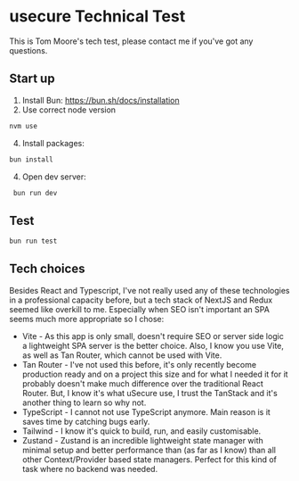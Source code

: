 # usecure Technical Test

This is Tom Moore's tech test, please contact me if you've got any questions.

## Start up

1. Install Bun: https://bun.sh/docs/installation
2. Use correct node version
```bash
nvm use
```
4. Install packages:

```bash
bun install
```

4. Open dev server:

```bash
 bun run dev
```

## Test
```bash
bun run test
```

## Tech choices

Besides React and Typescript, I've not really used any of these technologies in a professional capacity before, but a tech stack of NextJS and Redux seemed like overkill to me. Especially when SEO isn't important an SPA seems much more appropriate so I chose:

- Vite - As this app is only small, doesn't require SEO or server side logic a lightweight SPA server is the better choice. Also, I know you use Vite, as well as Tan Router, which cannot be used with Vite.
- Tan Router - I've not used this before, it's only recently become production ready and on a project this size and for what I needed it for it probably doesn't make much difference over the traditional React Router. But, I know it's what uSecure use, I trust the TanStack and it's another thing to learn so why not.
- TypeScript - I cannot not use TypeScript anymore. Main reason is it saves time by catching bugs early.
- Tailwind - I know it's quick to build, run, and easily customisable.
- Zustand - Zustand is an incredible lightweight state manager with minimal setup and better performance than (as far as I know) than all other Context/Provider based state managers. Perfect for this kind of task where no backend was needed.
